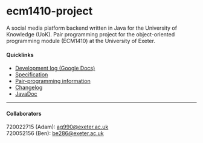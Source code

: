 # ecm1410-project
A social media platform backend written in Java for the University of Knowledge (UoK). Pair programming project for the object-oriented programming module (ECM1410) at the University of Exeter.

#### Quicklinks
- [Development log (Google Docs)](https://docs.google.com/document/d/1atuMIawg51S_Efj1zCt12IC5UdgJ4g6J1XxrMSPqywc/edit)
- [Specification](https://vle.exeter.ac.uk/pluginfile.php/3588560/mod_resource/content/1/2023_coursework.pdf)
- [Pair-programming information](https://vle.exeter.ac.uk/pluginfile.php/3588945/mod_resource/content/0/ECM1410_pair_programming_details.pdf)
- [Changelog](https://github.com/adepge/social-media-backend-uok/blob/main/ecm1410_coursework/res/changelog.md)
- [JavaDoc](https://adepge.github.io/social-media-backend-uok/socialmedia/package-summary)
***

#### Collaborators

720022715 (Adam): ag990@exeter.ac.uk  
720052156 (Ben): be286@exeter.ac.uk

